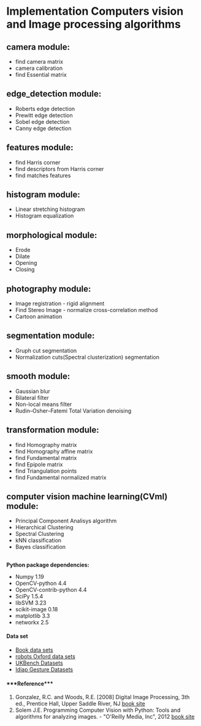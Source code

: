 # Implementation Computers vision and Image processing algorithms

## camera module:
* find camera matrix
* camera calibration
* find Essential matrix
## edge_detection module:
* Roberts edge detection
* Prewitt edge detection
* Sobel edge detection
* Canny edge detection
## features module:
* find Harris corner
* find descriptors from Harris corner
* find matches features
## histogram module:
* Linear stretching histogram
* Histogram equalization
## morphological module:
* Erode
* Dilate
* Opening
* Closing
## photography module:
* Image registration - rigid alignment
* Find Stereo Image - normalize cross-correlation method
* Cartoon animation
## segmentation module:
* Gruph cut segmentation
* Normalization cuts(Spectral clusterization) segmentation
## smooth module: 
* Gaussian blur
* Bilateral filter
* Non-local means filter
* Rudin–Osher–Fatemi Total Variation denoising
## transformation module:
* find Homography matrix
* find Homography affine matrix
* find Fundamental matrix
* find Epipole matrix
* find Triangulation points
* find Fundamental normalized matrix
## computer vision machine learning(CVml) module:
* Principal Component Analisys algorithm
* Hierarchical Clustering
* Spectral Clustering
* kNN classification
* Bayes classification

##
**Python package dependencies:** 

<ul>
<li>Numpy 1.19</li>
<li>OpenCV-python 4.4</li>
<li>OpenCV-contrib-python 4.4</li>
<li>SciPy 1.5.4</li>
<li>libSVM 3.23</li>
<li>scikit-image 0.18</li>
<li>matplotlib 3.3</li>
<li>networkx 2.5</li>
</ul>


<div>
<h4>Data set</h4>
<ul>
 <li><a href="http://programmingcomputervision.com">Book data sets</a></li>
 <li><a href="https://www.robots.ox.ac.uk/~vgg/data/">robots Oxford  data sets</a></li>
 <li><a href="https://archive.org/details/ukbench">UKBench Datasets</a></li>
 <li><a href="https://idiap.ch/resource/gestures">Idiap Gesture Datasets</a></li>
</ul>
</div>

<div>
<h4>***Reference***</h4>
<ol>
    <li>Gonzalez, R.C. and Woods, R.E. [2008] Digital Image Processing, 3th ed., Prentice Hall, Upper Saddle River, NJ <a href="http://imageprocessingplace.com">book site</a></li>
    <li>Solem J.E. Programming Computer Vision with Python: Tools and algorithms for analyzing images. - "O'Reilly Media, Inc", 2012 <a href="http://programmingcomputervision.com">book site</a></li>
</ol>
</div>
